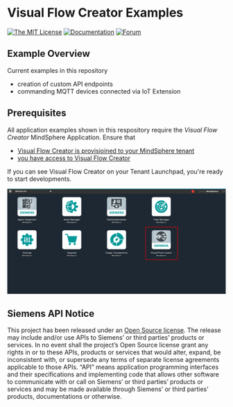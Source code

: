 # Visual Flow Creator Examples

[![The MIT License](https://img.shields.io/badge/license-MIT-009999.svg?style=flat)](./LICENSE.md)
[![Documentation](https://img.shields.io/badge/mindsphere-documentation-%23009999.svg)](https://opensource.mindsphere.io/docs/mindconnect-nodejs/index.html)
[![Forum](https://img.shields.io/badge/mindsphere-community-%23009999.svg)](https://community.plm.automation.siemens.com/t5/Developer-Space/bd-p/MindSphere-platform-forum)


## Example Overview
Current examples in this repository
- creation of custom API endpoints
- commanding MQTT devices connected via IoT Extension


## Prerequisites
All application examples shown in this respository require the *Visual Flow Creator* MindSphere Application. 
Ensure that
- [Visual Flow Creator is provisioined to your MindSphere tenant](https://www.dex.siemens.com/mindsphere/applications/visual-flow-creator)
- [you have access to Visual Flow Creator](https://documentation.mindsphere.io/resources/html/visualflow-creator/en-US/108812512779.html)

If you can see Visual Flow Creator on your Tenant Launchpad, you're ready to start developments. 

![image](./VFC.png)

## Siemens API Notice

This project has been released under an [Open Source license](./LICENSE.md). The release may include and/or use APIs to Siemens’ or third parties’ products or services. In no event shall the project’s Open Source license grant any rights in or to these APIs, products or services that would alter, expand, be inconsistent with, or supersede any terms of separate license agreements applicable to those APIs. “API” means application programming interfaces and their specifications and implementing code that allows other software to communicate with or call on Siemens’ or third parties’ products or services and may be made available through Siemens’ or third parties’ products, documentations or otherwise.
